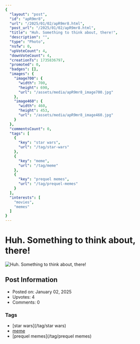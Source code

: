 ```yaml
---
{
  "layout": "post",
  "id": "apR9mr8",
  "url": "/2025/01/02/apR9mr8.html",
  "post_url": "/2025/01/02/apR9mr8.html",
  "title": "Huh. Something to think about, there!",
  "description": "",
  "type": "Photo",
  "nsfw": 0,
  "upVoteCount": 4,
  "downVoteCount": 4,
  "creationTs": 1735836797,
  "promoted": 0,
  "badges": [],
  "images": {
    "image700": {
      "width": 700,
      "height": 690,
      "url": "/assets/media/apR9mr8_image700.jpg"
    },
    "image460": {
      "width": 460,
      "height": 453,
      "url": "/assets/media/apR9mr8_image460.jpg"
    }
  },
  "commentsCount": 0,
  "tags": [
    {
      "key": "star wars",
      "url": "/tag/star-wars"
    },
    {
      "key": "meme",
      "url": "/tag/meme"
    },
    {
      "key": "prequel memes",
      "url": "/tag/prequel-memes"
    }
  ],
  "interests": [
    "movies",
    "memes"
  ]
}
---
```


# Huh. Something to think about, there!

![Huh. Something to think about, there!](/assets/media/apR9mr8_image700.jpg)

## Post Information

- Posted on: January 02, 2025
- Upvotes: 4
- Comments: 0

### Tags

- [star wars](/tag/star wars)
- [meme](/tag/meme)
- [prequel memes](/tag/prequel memes)
